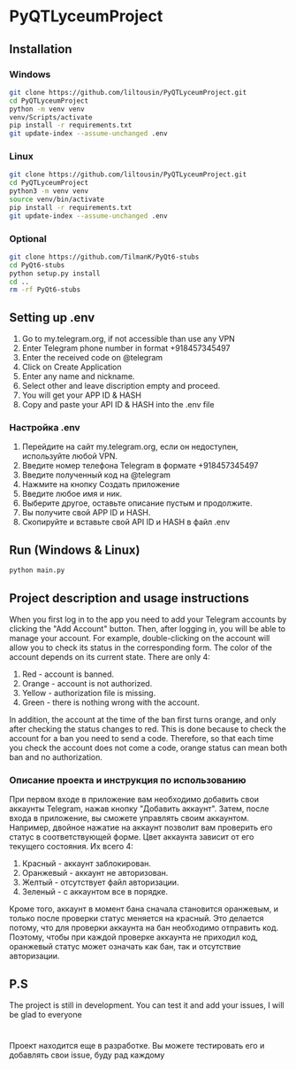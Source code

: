 # PyQTLyceumProject

## Installation

### Windows

```bash
git clone https://github.com/liltousin/PyQTLyceumProject.git
cd PyQTLyceumProject
python -m venv venv
venv/Scripts/activate
pip install -r requirements.txt
git update-index --assume-unchanged .env
```

### Linux

```bash
git clone https://github.com/liltousin/PyQTLyceumProject.git
cd PyQTLyceumProject
python3 -m venv venv
source venv/bin/activate
pip install -r requirements.txt
git update-index --assume-unchanged .env
```

### Optional

```bash
git clone https://github.com/TilmanK/PyQt6-stubs
cd PyQt6-stubs
python setup.py install
cd ..
rm -rf PyQt6-stubs
```

## Setting up .env

1. Go to my.telegram.org, if not accessible than use any VPN
2. Enter Telegram phone number in format +918457345497
3. Enter the received code on @telegram
4. Click on Create Application
5. Enter any name and nickname.
6. Select other and leave discription empty and proceed.
7. You will get your APP ID & HASH
8. Сopy and paste your API ID & HASH into the .env file

### Настройка .env

1. Перейдите на сайт my.telegram.org, если он недоступен, используйте любой VPN.
2. Введите номер телефона Telegram в формате +918457345497
3. Введите полученный код на @telegram
4. Нажмите на кнопку Создать приложение
5. Введите любое имя и ник.
6. Выберите другое, оставьте описание пустым и продолжите.
7. Вы получите свой APP ID и HASH.
8. Скопируйте и вставьте свой API ID и HASH в файл .env

## Run (Windows & Linux)

```bash
python main.py
```

## Project description and usage instructions

When you first log in to the app you need to add your Telegram accounts by
clicking the "Add Account" button. Then, after logging in, you will be able to
manage your account. For example, double-clicking on the account will allow you
to check its status in the corresponding form. The color of the account depends
on its current state. There are only 4:

1. Red - account is banned.
2. Orange - account is not authorized.
3. Yellow - authorization file is missing.
4. Green - there is nothing wrong with the account.

In addition, the account at the time of the ban first turns orange, and only
after checking the status changes to red. This is done because to check the
account for a ban you need to send a code. Therefore, so that each time you
check the account does not come a code, orange status can mean both ban and no
authorization.

### Описание проекта и инструкция по использованию

При первом входе в приложение вам необходимо добавить свои аккаунты Telegram,
нажав кнопку "Добавить аккаунт". Затем, после входа в приложение, вы сможете
управлять своим аккаунтом. Например, двойное нажатие на аккаунт позволит вам
проверить его статус в соответствующей форме. Цвет аккаунта зависит от его
текущего состояния. Их всего 4:

1. Красный - аккаунт заблокирован.
2. Оранжевый - аккаунт не авторизован.
3. Желтый - отсутствует файл авторизации.
4. Зеленый - с аккаунтом все в порядке.

Кроме того, аккаунт в момент бана сначала становится оранжевым, и только после
проверки статус меняется на красный. Это делается потому, что для проверки
аккаунта на бан необходимо отправить код. Поэтому, чтобы при каждой проверке
аккаунта не приходил код, оранжевый статус может означать как бан, так и
отсутствие авторизации.

## P.S

The project is still in development. You can test it and add your issues, I will
be glad to everyone

#

Проект находится еще в разработке. Вы можете тестировать его и добавлять свои
issue, буду рад каждому
